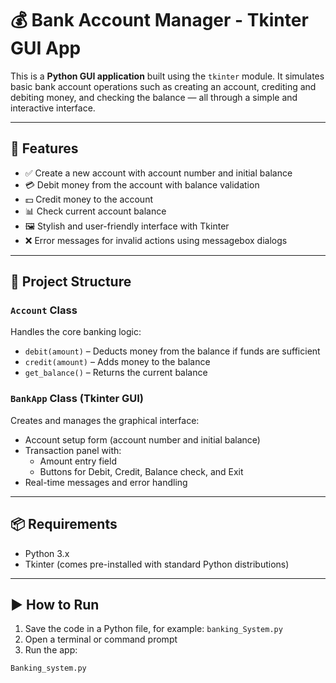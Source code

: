 # 💰 Bank Account Manager - Tkinter GUI App

This is a **Python GUI application** built using the `tkinter` module. It simulates basic bank account operations such as creating an account, crediting and debiting money, and checking the balance — all through a simple and interactive interface.

---

## 🧰 Features

- ✅ Create a new account with account number and initial balance  
- 💳 Debit money from the account with balance validation  
- 💵 Credit money to the account  
- 📊 Check current account balance  
- 🖼️ Stylish and user-friendly interface with Tkinter  
- ❌ Error messages for invalid actions using messagebox dialogs

---

## 📁 Project Structure

### `Account` Class
Handles the core banking logic:
- `debit(amount)` – Deducts money from the balance if funds are sufficient
- `credit(amount)` – Adds money to the balance
- `get_balance()` – Returns the current balance

### `BankApp` Class (Tkinter GUI)
Creates and manages the graphical interface:
- Account setup form (account number and initial balance)
- Transaction panel with:
  - Amount entry field
  - Buttons for Debit, Credit, Balance check, and Exit
- Real-time messages and error handling

---

## 📦 Requirements

- Python 3.x  
- Tkinter (comes pre-installed with standard Python distributions)

---

## ▶️ How to Run

1. Save the code in a Python file, for example: `banking_System.py`  
2. Open a terminal or command prompt  
3. Run the app:

```bash
Banking_system.py
